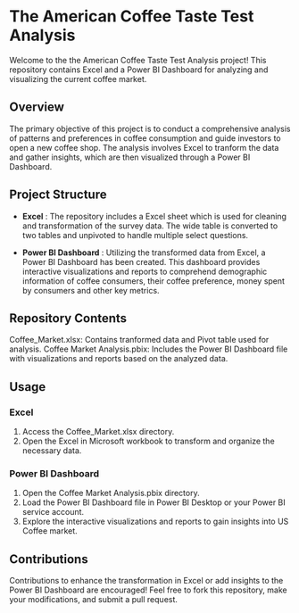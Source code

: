 
# The American Coffee Taste Test Analysis

Welcome to the the American Coffee Taste Test Analysis project! This repository contains Excel and a Power BI Dashboard for analyzing and visualizing the current coffee market. 

## Overview

The primary objective of this project is to conduct a comprehensive analysis of patterns and preferences in coffee consumption and guide investors to open a new coffee shop. The analysis involves Excel to tranform the data and gather insights, which are then visualized through a Power BI Dashboard.

## Project Structure

- **Excel** : The repository includes a Excel sheet which is used for cleaning and transformation of the survey data. The wide table is converted to two tables and unpivoted to handle multiple select questions.

- **Power BI Dashboard** : Utilizing the transformed data from Excel, a Power BI Dashboard has been created. This dashboard provides interactive visualizations and reports to comprehend demographic information of coffee consumers, their coffee preference, money spent by consumers and other key metrics.

## Repository Contents
Coffee_Market.xlsx: Contains tranformed data and Pivot table used for analysis.
Coffee Market Analysis.pbix: Includes the Power BI Dashboard file with visualizations and reports based on the analyzed data.

## Usage

### Excel

1. Access the Coffee_Market.xlsx directory.
2. Open the Excel in Microsoft workbook to transform and organize the necessary data.

### Power BI Dashboard

1. Open the Coffee Market Analysis.pbix directory.
2. Load the Power BI Dashboard file in Power BI Desktop or your Power BI service account.
3. Explore the interactive visualizations and reports to gain insights into US Coffee market.

## Contributions
Contributions to enhance the transformation in Excel or add insights to the Power BI Dashboard are encouraged! Feel free to fork this repository, make your modifications, and submit a pull request.
